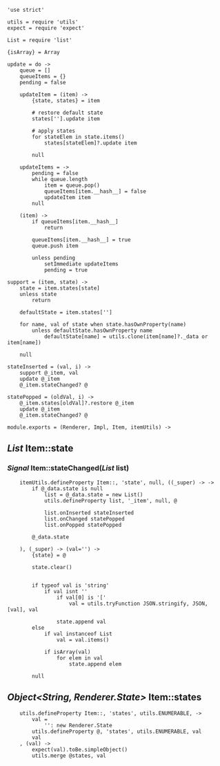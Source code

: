 	'use strict'

	utils = require 'utils'
	expect = require 'expect'

	List = require 'list'

	{isArray} = Array

	update = do ->
		queue = []
		queueItems = {}
		pending = false

		updateItem = (item) ->
			{state, states} = item

			# restore default state
			states[''].update item

			# apply states
			for stateElem in state.items()
				states[stateElem]?.update item

			null

		updateItems = ->
			pending = false
			while queue.length
				item = queue.pop()
				queueItems[item.__hash__] = false
				updateItem item
			null

		(item) ->
			if queueItems[item.__hash__]
				return

			queueItems[item.__hash__] = true
			queue.push item

			unless pending
				setImmediate updateItems
				pending = true

	support = (item, state) ->
		state = item.states[state]
		unless state
			return

		defaultState = item.states['']

		for name, val of state when state.hasOwnProperty(name)
			unless defaultState.hasOwnProperty name
				defaultState[name] = utils.clone(item[name]?._data or item[name])

		null

	stateInserted = (val, i) ->
		support @_item, val
		update @_item
		@_item.stateChanged? @

	statePopped = (oldVal, i) ->
		@_item.states[oldVal]?.restore @_item
		update @_item
		@_item.stateChanged? @

	module.exports = (Renderer, Impl, Item, itemUtils) ->

*List* Item::state
------------------

### *Signal* Item::stateChanged(*List* list)

		itemUtils.defineProperty Item::, 'state', null, ((_super) -> ->
			if @_data.state is null
				list = @_data.state = new List()
				utils.defineProperty list, '_item', null, @

				list.onInserted stateInserted
				list.onChanged statePopped
				list.onPopped statePopped

			@_data.state

		), (_super) -> (val='') ->
			{state} = @

			state.clear()


			if typeof val is 'string'
				if val isnt ''
					if val[0] is '['
						val = utils.tryFunction JSON.stringify, JSON, [val], val

					state.append val
			else
				if val instanceof List
					val = val.items()

				if isArray(val)
					for elem in val
						state.append elem

			null

*Object<String, Renderer.State>* Item::states
---------------------------------------------

		utils.defineProperty Item::, 'states', utils.ENUMERABLE, ->
			val =
				'': new Renderer.State
			utils.defineProperty @, 'states', utils.ENUMERABLE, val
			val
		, (val) ->
			expect(val).toBe.simpleObject()
			utils.merge @states, val
